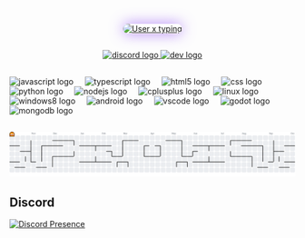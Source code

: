 <div align="center">
  <a href="https://git.io/typing-svg" target="_blank" rel="noopener noreferrer">
    <img
      src="https://readme-typing-svg.demolab.com?font=Inconsolata&weight=800&pause=1000&color=b37f25&center=true&vCenter=true&width=535&lines=Hello+there.+I'm+User-xn-dev+<3"
      alt="User x typing"
      style="border-radius: 22px; box-shadow: 0 0 25px rgba(142, 76, 247, 0.7);"
    />
  </a>
</div>
<h2 align="left"></h2>
<div align="center">
  <a href="https://discord.gg/APtJFjqFzD" target="_blank">
    <img src="https://raw.githubusercontent.com/maurodesouza/profile-readme-generator/master/src/assets/icons/social/discord/default.svg" width="52" height="40" alt="discord logo"  />
  </a>
  <a href="https://discord.com/users/1349828594863702129" target="_blank">
    <img src="https://cdn.discordapp.com/emojis/1417291153279156254.png" width="48" height="44" alt="dev logo"  />
  </a>
</div>

<h2 align="left"></h2>

<div align="left">
  <img src="https://cdn.jsdelivr.net/gh/devicons/devicon/icons/javascript/javascript-original.svg" height="40" alt="javascript logo"  />
  <img width="12" />
  <img src="https://cdn.jsdelivr.net/gh/devicons/devicon/icons/typescript/typescript-original.svg" height="40" alt="typescript logo"  />
  <img width="12" />
  <img src="https://cdn.jsdelivr.net/gh/devicons/devicon/icons/html5/html5-original.svg" height="40" alt="html5 logo"  />
  <img width="12" />
  <img src="https://cdn.jsdelivr.net/gh/devicons/devicon/icons/css3/css3-original.svg" height="40" alt="css logo"  />
  <img width="12" />
  <img src="https://cdn.jsdelivr.net/gh/devicons/devicon/icons/python/python-original.svg" height="40" alt="python logo"  />
  <img width="12" />
  <img src="https://cdn.simpleicons.org/nodedotjs/339933" height="40" alt="nodejs logo"  />
  <img width="12" />
  <img src="https://cdn.jsdelivr.net/gh/devicons/devicon/icons/cplusplus/cplusplus-original.svg" height="40" alt="cplusplus logo"  />
  <img width="12" />
  <img src="https://cdn.jsdelivr.net/gh/devicons/devicon/icons/linux/linux-original.svg" height="40" alt="linux logo"  />
  <img width="12" />
  <img src="https://cdn.jsdelivr.net/gh/devicons/devicon/icons/windows8/windows8-original.svg" height="40" alt="windows8 logo"  />
  <img width="12" />
  <img src="https://cdn.jsdelivr.net/gh/devicons/devicon/icons/android/android-original.svg" height="40" alt="android logo"  />
  <img width="12" />
  <img src="https://cdn.jsdelivr.net/gh/devicons/devicon/icons/vscode/vscode-original.svg" height="40" alt="vscode logo"  />
  <img width="12" />
  <img src="https://cdn.jsdelivr.net/gh/devicons/devicon/icons/godot/godot-original.svg" height="40" alt="godot logo"  />
  <img width="12" />
  <img src="https://cdn.simpleicons.org/mongodb/47A248" height="40" alt="mongodb logo"  />
</div>

###

<h2 align="left"></h2>

###

<picture>
  <source media="(prefers-color-scheme: dark)" srcset="https://raw.githubusercontent.com/User-x-dev/User-x-dev/output/pacman-contribution-graph-dark.svg">
  <source media="(prefers-color-scheme: light)" srcset="https://raw.githubusercontent.com/User-x-dev/User-x-dev/output/pacman-contribution-graph.svg">
  <img alt="pacman contribution graph" src="https://raw.githubusercontent.com/User-x-dev/User-x-dev/output/pacman-contribution-graph.svg">
</picture>

## Discord
[![Discord Presence](https://lanyard.cnrad.dev/api/1349828594863702129?showDisplayName=true&borderRadius=10px&bg=1A1C1F&idleMessage=Coding%20...&theme=dark&ignoreAppId=1413496569617190912)](https://discord.com/users/1349828594863702129)
